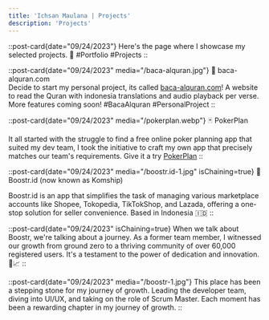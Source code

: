 ```yaml
---
title: 'Ichsan Maulana | Projects'
description: 'Projects'
---
```


::post-card{date="09/24/2023"}
Here's the page where I showcase my selected projects. 🚀 #Portfolio #Projects
::

::post-card{date="09/24/2023" media="/baca-alquran.jpg"}
📖 baca-alquran.com
<br/>
Decide to start my personal project, its called [baca-alquran.com](https://baca-alquran.com)! A website to read the Quran with indonesia translations and audio playback per verse. More features coming soon! #BacaAlquran #PersonalProject
::

::post-card{date="09/24/2023" media="/pokerplan.webp"}
🃏 PokerPlan

It all started with the struggle to find a free online poker planning app that suited my dev team,  I took the initiative to craft my own app that precisely matches our team's requirements. Give it a try [PokerPlan](https://poker.ichsanmaulana.com)
::

::post-card{date="09/24/2023" media="/boostr.id-1.jpg" isChaining=true}
🚀 Boostr.id (now known as Komship)

Boostr.id is an app that simplifies the task of managing various marketplace accounts like Shopee, Tokopedia, TikTokShop, and Lazada, offering a one-stop solution for seller convenience. Based in Indonesia 🇮🇩
::

::post-card{date="09/24/2023" isChaining=true}
When we talk about Boostr, we're talking about a journey. As a former team member, I witnessed our growth from ground zero to a thriving community of over 60,000 registered users. It's a testament to the power of dedication and innovation. 🚀📈 
::

::post-card{date="09/24/2023" media="/boostr-1.jpg"}
This place has been a stepping stone for my journey of growth. Leading the developer team, diving into UI/UX, and taking on the role of Scrum Master. Each moment has been a rewarding chapter in my journey of growth.
::




